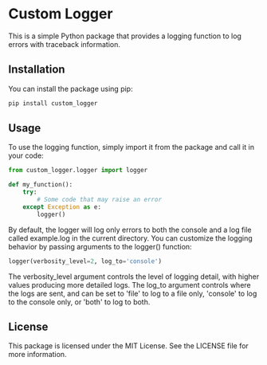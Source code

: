 # Custom Logger
This is a simple Python package that provides a logging function to log errors with traceback information.

## Installation
You can install the package using pip:

```python
pip install custom_logger
```

## Usage
To use the logging function, simply import it from the package and call it in your code:


```python Copy code
from custom_logger.logger import logger

def my_function():
    try:
        # Some code that may raise an error
    except Exception as e:
        logger()
```

By default, the logger will log only errors to both the console and a log file called example.log in the current directory. You can customize the logging behavior by passing arguments to the logger() function:

```python
logger(verbosity_level=2, log_to='console')
```

The verbosity_level argument controls the level of logging detail, with higher values producing more detailed logs. The log_to argument controls where the logs are sent, and can be set to 'file' to log to a file only, 'console' to log to the console only, or 'both' to log to both.

## License
This package is licensed under the MIT License. See the LICENSE file for more information.